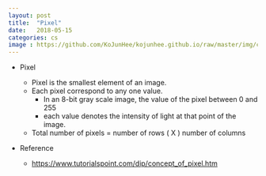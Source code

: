 ```yaml
---
layout: post
title:  "Pixel"
date:   2018-05-15
categories: cs
image : https://github.com/KoJunHee/kojunhee.github.io/raw/master/img/cs_img.jpg
---
```


- Pixel
  - Pixel is the smallest element of an image.
  - Each pixel correspond to any one value.
    - In an 8-bit gray scale image, the value of the pixel between 0 and 255
    - each value denotes the intensity of light at that point of the image.
  - Total number of pixels = number of rows ( X ) number of columns

- Reference
  - https://www.tutorialspoint.com/dip/concept_of_pixel.htm

